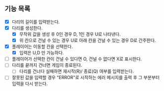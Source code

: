 ## 기능 목록
- [X] 다리의 길이를 입력받는다.
- [X] 다리를 생성한다.
  - [X] 무작위 값을 생성 후 0인 경우 D, 1인 경우 U로 나타낸다.
  - [X] 위 칸으로 건널 수 있는 경우 U로 아래 칸을 건널 수 있는 경우 D로 간주한다.
-[X] 플레이어는 이동할 칸을 선택한다.
  - [X] 입력은 U,D 만 가능하다.
- [ ] 플레이어가 선택한 칸이 건널 수 있다면 O, 건널 수 없다면 X로 표시한다.
- [ ] 다리를 끝까지 건너면 게임이 종료된다.
  - [ ] 다리를 건너다 실패하면 재시작(R)/ 종료(Q) 여부를 입력받는다.
- [ ] 잘못된 값을 입력할 경우 "ERROR"로 시작하는 에러 메시지를 출력 후 그 부분부터 입력을 다시 받는다.